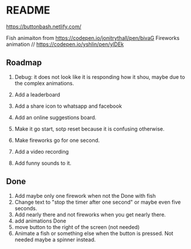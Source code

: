 
# README
https://buttonbash.netlify.com/

Fish animaiton from https://codepen.io/jonitrythall/pen/bivaG
Fireworks animation // https://codepen.io/yshlin/pen/ylDEk

## Roadmap
1. Debug: it does not look like it is responding how it shou, maybe due to the complex animations.
1. Add a leaderboard
1. Add a share icon to whatsapp and facebook

1. Add an online suggestions board.
1. Make it go start, sotp reset because it is confusing otherwise. 
1. Make fireworks go for one second. 
1. Add a video recording
1. Add funny sounds to it.

## Done 
1. Add maybe only one firework when not the Done with fish 
1. Change text to "stop the timer after one second" or maybe even five seconds.
1. Add nearly there and not fireworks when you get nearly there. 
1. add animations Done
1. move button to the right of the screen (not needed)
1. Animate a fish or something else when the button is pressed. Not needed maybe a spinner instead. 

